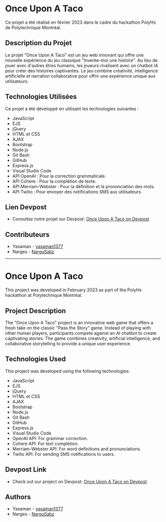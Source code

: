 # Once Upon A Taco

Ce projet a été réalisé en février 2023 dans le cadre du hackathon PolyHx de Polytechnique Montréal.

## Description du Projet

Le projet "Once Upon A Taco" est un jeu web innovant qui offre une nouvelle expérience du jeu classique "Invente-moi une histoire". Au lieu de jouer avec d'autres êtres humains, les joueurs rivalisent avec un chatbot IA pour créer des histoires captivantes. Le jeu combine créativité, intelligence artificielle et narration collaborative pour offrir une expérience unique aux utilisateurs.

## Technologies Utilisées

Ce projet a été développé en utilisant les technologies suivantes :

* JavaScript
* EJS 
* jQuery 
* HTML et CSS 
* AJAX 
* Bootstrap
* Node.js 
* Git Bash 
* GitHub 
* Express.js
* Visual Studio Code
* API OpenAI : Pour la correction grammaticale.
* API Cohere : Pour la complétion de texte.
* API Merriam-Webster : Pour la définition et la prononciation des mots.
* API Twilio : Pour envoyer des notifications SMS aux utilisateurs.

## Lien Devpost

- Consultez notre projet sur Devpost: [Once Upon A Taco on Devpost](https://devpost.com/software/once-upon-a-taco)
  
## Contributeurs

* Yasaman - [yasaman1377](https://github.com/yasaman1377)
* Narges - [NarguSabz](https://github.com/NarguSabz)


----------------------------------------------------------------------------------------


# Once Upon A Taco

This project was developed in February 2023 as part of the PolyHx hackathon at Polytechnique Montréal.

## Project Description

The "Once Upon A Taco" project is an innovative web game that offers a fresh take on the classic "Pass the Story" game. Instead of playing with other human players, participants compete against an AI chatbot to create captivating stories. The game combines creativity, artificial intelligence, and collaborative storytelling to provide a unique user experience.

## Technologies Used

This project was developed using the following technologies:

* JavaScript
* EJS 
* jQuery 
* HTML et CSS 
* AJAX 
* Bootstrap
* Node.js 
* Git Bash 
* GitHub 
* Express.js
* Visual Studio Code
* OpenAI API: For grammar correction.
* Cohere API: For text completion.
* Merriam-Webster API: For word definitions and pronunciations.
* Twilio API: For sending SMS notifications to users.

## Devpost Link

- Check out our project on Devpost: [Once Upon A Taco on Devpost](https://devpost.com/software/once-upon-a-taco)
  
## Authors

* Yasaman - [yasaman1377](https://github.com/yasaman1377)
* Narges - [NarguSabz](https://github.com/NarguSabz)
